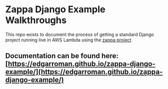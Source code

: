 # Zappa Django Example Walkthroughs

This repo exists to document the process of getting a standard Django project running live in AWS Lambda using the 
[zappa project](https://github.com/Miserlou/Zappa)

## Documentation can be found here: [https://edgarroman.github.io/zappa-django-example/](https://edgarroman.github.io/zappa-django-example/)


